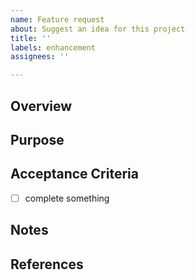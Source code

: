 ```yaml
---
name: Feature request
about: Suggest an idea for this project
title: ''
labels: enhancement
assignees: ''

---
```


## Overview
<!-- Briefly describe the feature you would like to add. -->

## Purpose
<!-- Briefly describe the purpose of this feature. -->

## Acceptance Criteria
<!-- List the conditions that must be met for this feature to be considered complete (use bullet points). -->
- [ ] complete something

## Notes
<!-- Include any relevant article URLs, development policies, or other considerations. -->

## References
<!-- Include any reference materials, if available. -->
